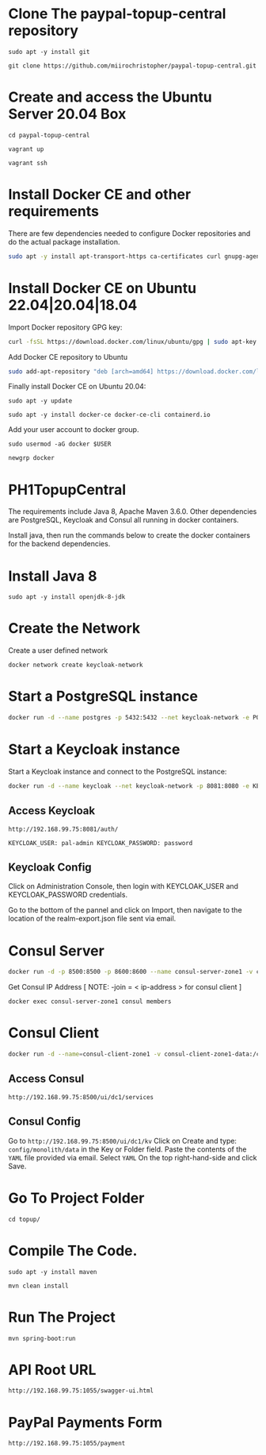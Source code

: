 # Clone The paypal-topup-central repository

`sudo apt -y install git`

`git clone https://github.com/miirochristopher/paypal-topup-central.git`

# Create and access the Ubuntu Server 20.04 Box

`cd paypal-topup-central`

`vagrant up`

`vagrant ssh`

# Install Docker CE and other requirements

There are few dependencies needed to configure Docker repositories and do the actual package installation. 

```sh
sudo apt -y install apt-transport-https ca-certificates curl gnupg-agent software-properties-common
```

# Install Docker CE on Ubuntu 22.04|20.04|18.04

Import Docker repository GPG key:

```sh
curl -fsSL https://download.docker.com/linux/ubuntu/gpg | sudo apt-key add -
```

Add Docker CE repository to Ubuntu

```sh
sudo add-apt-repository "deb [arch=amd64] https://download.docker.com/linux/ubuntu $(lsb_release -cs) stable"
```

Finally install Docker CE on Ubuntu 20.04:

`sudo apt -y update`

`sudo apt -y install docker-ce docker-ce-cli containerd.io`

Add your user account to docker group.

`sudo usermod -aG docker $USER`

`newgrp docker`

# PH1TopupCentral

The requirements include Java 8, Apache Maven 3.6.0. Other dependencies are PostgreSQL, Keycloak and Consul all running in docker containers.

Install java, then run the commands below to create the docker containers for the backend dependencies.

# Install Java 8

`sudo apt -y install openjdk-8-jdk`

# Create the Network

Create a user defined network

`docker network create keycloak-network`

# Start a PostgreSQL instance

```sh
docker run -d --name postgres -p 5432:5432 --net keycloak-network -e POSTGRES_DB=keycloak -e POSTGRES_USER=keycloak -e POSTGRES_PASSWORD=password -e PGDATA=/var/lib/postgresql/data/pgdata -v postgres-data:/var/lib/postgresql/data postgres
```

# Start a Keycloak instance

Start a Keycloak instance and connect to the PostgreSQL instance:

```sh 
docker run -d --name keycloak --net keycloak-network -p 8081:8080 -e KEYCLOAK_USER=pal-admin -e KEYCLOAK_PASSWORD=password -e KEYCLOAK_DEFAULT_THEME=keycloak -e DB_VENDOR=POSTGRES -e DB_ADDR=192.168.99.75:5432 -e DB_PORT=5432 -e DB_DATABASE=keycloak -e DB_USER=keycloak -e DB_PASSWORD=password jboss/keycloak
```

## Access Keycloak

`http://192.168.99.75:8081/auth/`

`KEYCLOAK_USER: pal-admin KEYCLOAK_PASSWORD: password`

## Keycloak Config

Click on Administration Console, then login with KEYCLOAK_USER and KEYCLOAK_PASSWORD credentials. 

Go to the bottom of the pannel and click on Import, then navigate to the location of the realm-export.json file sent via email.

# Consul Server

```sh
docker run -d -p 8500:8500 -p 8600:8600 --name consul-server-zone1 -v consul-server-zone1-data:/consul/data -v consul-server-zone1-config:/consul/config consul agent -server -ui -node=server-zone1 -bootstrap-expect=1 -client=0.0.0.0
```

Get Consul IP Address [ NOTE: -join = < ip-address > for consul client ]

`docker exec consul-server-zone1 consul members`

# Consul Client

```sh
docker run -d --name=consul-client-zone1 -v consul-client-zone1-data:/consul/data consul agent -node=client-zone1 -join=172.17.0.2
```

## Access Consul

`http://192.168.99.75:8500/ui/dc1/services`

## Consul Config

Go to `http://192.168.99.75:8500/ui/dc1/kv` Click on Create and type: `config/monolith/data` in the Key or Folder field. Paste the contents of the `YAML` file provided via email. Select `YAML` On the top right-hand-side and click Save.

# Go To Project Folder

`cd topup/`

# Compile The Code.

`sudo apt -y install maven`

`mvn clean install`

# Run The Project

`mvn spring-boot:run`

# API Root URL

`http://192.168.99.75:1055/swagger-ui.html`

# PayPal Payments Form

`http://192.168.99.75:1055/payment`

